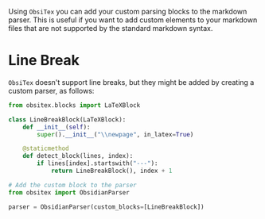Using `ObsiTex` you can add your custom parsing blocks to the markdown parser. This is useful if you want to add custom elements to your markdown files that are not supported by the standard markdown syntax.

# Line Break

`ObsiTex` doesn't support line breaks, but they might be added by creating a custom parser, as follows:

```python
from obsitex.blocks import LaTeXBlock

class LineBreakBlock(LaTeXBlock):
    def __init__(self):
        super().__init__("\\newpage", in_latex=True)

    @staticmethod
    def detect_block(lines, index):
        if lines[index].startswith("---"):
            return LineBreakBlock(), index + 1

# Add the custom block to the parser
from obsitex import ObsidianParser

parser = ObsidianParser(custom_blocks=[LineBreakBlock])
```
